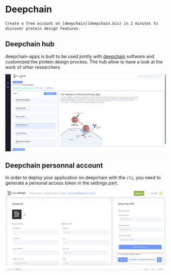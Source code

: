 # Deepchain

```{tip}
Create a free account on [deepchain](deepchain.bio) in 2 minutes to discover protein design features.
```

## Deepchain hub

deepchain-apps is built to be used jointly with [deepchain](deepchain.bio) software and customized the protein design process.
The hub allow to have a look at the work of other researchers.

![](../images/deepchainhub.jpeg)

## Deepchain personnal account

In order to deploy your application on deepchain with the `cli`, you need to generate a personal access token in the settings part.

![](../images/login.jpeg)

